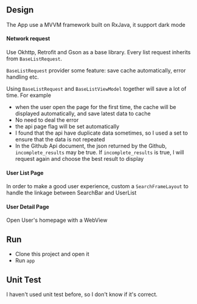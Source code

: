 ## Design

The App use a MVVM framework built on RxJava, it support dark mode

#### Network request

Use Okhttp, Retrofit and Gson as a base library. Every list request inherits from `BaseListRequest`. 

`BaseListRequest` provider some feature: save cache automatically, error handling etc.

Using `BaseListRequest` and `BaseListViewModel` together will save a lot of time. For example

- when the user open the page for the first time, the cache will be displayed automatically, and save latest data to cache
- No need to deal the error
- the api page flag will be set automatically
- I found that the api have duplicate data sometimes, so I used a set to ensure that the data is not repeated
- In the Github Api document, the json returned by the Github, `incomplete_results` may be true. If `incomplete_results` is true, I will request again and choose the best result to display

#### User List Page

In order to make a good user experience, custom a `SearchFrameLayout`  to handle the linkage between SearchBar and UserList

#### User Detail Page

Open User's homepage with a WebView

## Run

- Clone this project and open it
- Run `app` 

## Unit Test
I haven't used unit test before, so I don't know if it's correct.